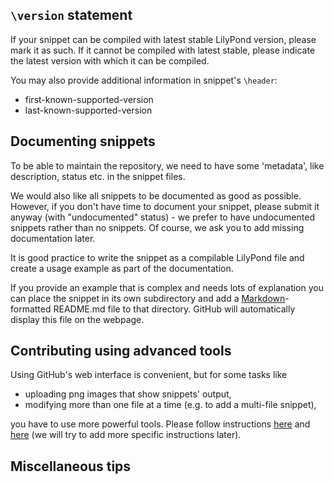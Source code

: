
`\version` statement
--------------------

If your snippet can be compiled with latest stable LilyPond version,
please mark it as such.  If it cannot be compiled with latest stable,
please indicate the latest version with which it can be compiled.

You may also provide additional information in snippet's `\header`:
- first-known-supported-version
- last-known-supported-version


Documenting snippets
--------------------

To be able to maintain the repository, we need to have some
'metadata', like description, status etc. in the snippet files.

We would also like all snippets to be documented as good as possible.
However, if you don't have time to document your snippet, please
submit it anyway (with "undocumented" status) - we prefer to have
undocumented snippets rather than no snippets.  Of course, we ask
you to add missing documentation later.

It is good practice to write the snippet as a compilable
LilyPond file and create a usage example as part of the
documentation.

If you provide an example that is complex and needs lots of
explanation you can place the snippet in its own subdirectory
and add a [Markdown](http://en.wikipedia.org/wiki/Markdown)-formatted
README.md file to that directory. GitHub will automatically
display this file on the webpage.


Contributing using advanced tools
---------------------------------

Using GitHub's web interface is convenient, but for some tasks like

* uploading png images that show snippets' output,
* modifying more than one file at a time
  (e.g. to add a multi-file snippet),

you have to use more powerful tools.  Please follow
instructions [here](http://help.github.com/articles/set-up-git)
and [here](http://help.github.com/articles/fork-a-repo)
(we will try to add more specific instructions later).


Miscellaneous tips
------------------
